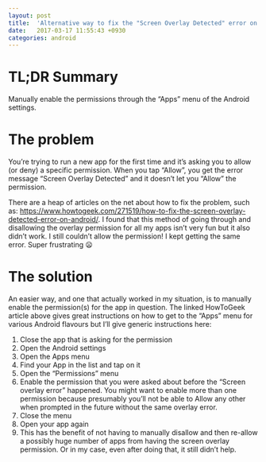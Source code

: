 ```yaml
---
layout: post
title:  'Alternative way to fix the "Screen Overlay Detected" error on Android'
date:   2017-03-17 11:55:43 +0930
categories: android
---
```

# TL;DR Summary

Manually enable the permissions through the “Apps” menu of the Android settings.

# The problem

You’re trying to run a new app for the first time and it’s asking you to allow (or deny) a specific permission. When you tap “Allow”, you get the error message “Screen Overlay Detected” and it doesn’t let you “Allow” the permission.

There are a heap of articles on the net about how to fix the problem, such as: <https://www.howtogeek.com/271519/how-to-fix-the-screen-overlay-detected-error-on-android/>. I found that this method of going through and disallowing the overlay permission for all my apps isn’t very fun but it also didn’t work. I still couldn’t allow the permission! I kept getting the same error. Super frustrating :frowning:

# The solution

An easier way, and one that actually worked in my situation, is to manually enable the permission(s) for the app in question. The linked HowToGeek article above gives great instructions on how to get to the “Apps” menu for various Android flavours but I’ll give generic instructions here:

 1. Close the app that is asking for the permission
 1. Open the Android settings
 1. Open the Apps menu
 1. Find your App in the list and tap on it
 1. Open the “Permissions” menu
 1. Enable the permission that you were asked about before the “Screen overlay error” happened. You might want to enable more than one permission because presumably you’ll not be able to Allow any other when prompted in the future without the same overlay error.
 1. Close the menu
 1. Open your app again
 1. This has the benefit of not having to manually disallow and then re-allow a possibly huge number of apps from having the screen overlay permission. Or in my case, even after doing that, it still didn’t help.
